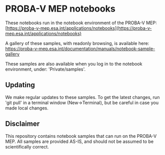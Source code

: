 # PROBA-V MEP notebooks #

These notebooks run in the notebook environment of the PROBA-V MEP:
[https://proba-v-mep.esa.int/applications/notebooks](https://proba-v-mep.esa.int/applications/notebooks)

A gallery of these samples, with readonly browsing, is available here: 
https://proba-v-mep.esa.int/documentation/manuals/notebook-sample-gallery

These samples are also available when you log in to the notebook environment, under: 'Private/samples'.

## Updating ##
We make regular updates to these samples. To get the latest changes, run 'git pull' in a terminal window (New->Terminal), but be careful in case you made local changes.

## Disclaimer ##
This repository contains notebook samples that can run on the PROBA-V MEP. All samples are provided AS-IS, and should not be assumed to be scientifically correct.
